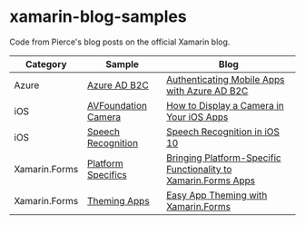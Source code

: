 # xamarin-blog-samples
Code from Pierce's blog posts on the official Xamarin blog.

Category | Sample | Blog
--- | --- | ---
Azure | [Azure AD B2C](/azure/azure-ad-b2c) | [Authenticating Mobile Apps with Azure AD B2C](https://blog.xamarin.com/authenticating-mobile-apps-with-azure-active-directory-b2c/)
iOS | [AVFoundation Camera](/ios/avfoundation-camera) | [How to Display a Camera in Your iOS Apps](https://blog.xamarin.com/how-to-display-camera-ios-avfoundation/)
iOS | [Speech Recognition](/ios/ios-10-speech-recognition) | [Speech Recognition in iOS 10](https://blog.xamarin.com/speech-recognition-in-ios-10/)
Xamarin.Forms | [Platform Specifics](/xamarin-forms/platform-specifics) | [Bringing Platform-Specific Functionality to Xamarin.Forms Apps](https://blog.xamarin.com/bringing-platform-specific-functionality-to-xamarin-forms-apps/)
Xamarin.Forms | [Theming Apps](/xamarin-forms/theming-apps) | [Easy App Theming with Xamarin.Forms](https://blog.xamarin.com/easy-app-theming-with-xamarin-forms-styles/)
